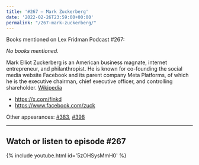```yaml
---
title: '#267 – Mark Zuckerberg'
date: '2022-02-26T23:59:00+00:00'
permalink: "/267-mark-zuckerberg/"
---
```


Books mentioned on Lex Fridman Podcast #267:

*No books mentioned.*

Mark Elliot Zuckerberg is an American business magnate, internet entrepreneur, and philanthropist. He is known for co-founding the social media website Facebook and its parent company Meta Platforms, of which he is the executive chairman, chief executive officer, and controlling shareholder. <a href="https://en.wikipedia.org/wiki/Mark_Zuckerberg" target="_blank">Wikipedia</a>

- <a href="https://x.com/finkd" target="_blank">https://x.com/finkd</a>
- <a href="https://www.facebook.com/zuck" target="_blank">https://www.facebook.com/zuck</a>

Other appearances: [\#383](/383-mark-zuckerberg/), [\#398](/398-mark-zuckerberg/)

- - - - - -

## Watch or listen to episode #267

{% include youtube.html id='5zOHSysMmH0' %}